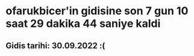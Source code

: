 # ofarukbicer'in gidisine son 7 gun 10 saat 29 dakika 44 saniye kaldi

## Gidis tarihi: 30.09.2022 :(